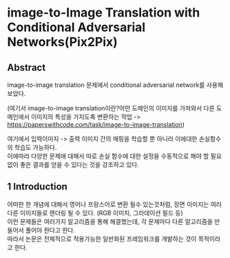# image-to-Image Translation with Conditional Adversarial Networks(Pix2Pix)  

## Abstract  

image-to-image translation 문제에서 conditional adversarial network를 사용해보았다.  

(여기서 image-to-image translation이란?어떤 도메인의 이미지를 가져와서 다른 도메인에서 이미지의 특성을 가지도록 변환하는 작업 -> https://paperswithcode.com/task/image-to-image-translation)  

여기에서 입력이미지 -> 출력 이미지 간의 매핑을 학습할 뿐 아니라 이에대한 손실함수의 학습도 가능하다.  
이에따라 다양한 문제애 대해서 따로 손실 함수에 대한 설정을 수동적으로 해야 할 필요없이 좋은 결과를 얻을 수 있다는 것을 강조하고 있다.  

## 1 Introduction  

어떠한 한 개념에 대해서 영어나 프랑스어로 변환 될수 있는것처럼, 장면 이미지는 여러 다른 이미지들로 렌더링 될 수 있다. (RGB 이미지, 그라데이션 필드 등)  
이런 문제들은 여러가지 알고리즘을 통해 해결했는데, 각 문제마다 다른 알고리즘을 만들어서 풀어야 한다고 한다.  
따라서 논문은 전체적으로 적용가능한 일반화된 프레임워크를 개발하는 것이 목적이라고 한다.